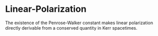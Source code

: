 # Linear-Polarization
The existence of the Penrose-Walker constant makes linear polarization directly derivable from a conserved quantity in Kerr spacetimes.